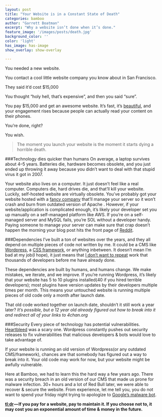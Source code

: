 ```yaml
---
layout: post
title: "Your Website is in a Constant State of Death"
categories: bamboo
author: "Garrett Boatman"
excerpt: "Why a website isn’t done when it’s done."
feature_image: '/images/posts/death.jpg'
background_color: ''
color: 'light'
has_image: has-image
show_overlay: show-overlay

---
```


You needed a new website.

You contact a cool little website company you know about in San Francisco.

They said it’d cost $15,000

You thought “holy hell, that’s expensive”, and then you said “sure”.

You pay $15,000 and get an awesome website. It’s fast, it’s [beautiful](/blog/beautiful/), and your engagement rises because people can actually read your content on their phones.

You’re done, right?

You wish.

> The moment you launch your website is the moment it starts dying a horrible death.

###Technology dies quicker than humans
On average, a laptop survives about 4–5 years. Batteries die, hardware becomes obsolete, and you just ended up throwing it away because you didn’t want to deal with that stupid virus it got in 2007.

Your website also lives on a computer. It just doesn’t feel like a real computer. Computers die, hard drives die, and that’ll kill your website. Luckily, self-hosted website are virtually obsolete. You’ve probably got your website hosted with a [fancy company](http://mediatemple.net/) that’ll manage your server so it won’t crash and burn from outdated version of Apache . However, if your website/application is complicated enough, it’s likely your developer set you up manually on a self-managed platform like AWS. If you’re on a self-managed server and MySQL fails, you’re SOL without a developer handy. Paying someone to manage your server can make sure that crap doesn’t happen the morning your blog post hits the front page of [Reddit](http://reddit.com).

###Dependencies
I’ve built a ton of websites over the years, and they all depend on multiple pieces of code not written by me. It could be a CMS like [Wordpress](http://wordpress.org/), a [CSS framework](http://en.wikipedia.org/wiki/CSS_frameworks), or anything inbetween. It doesn’t mean I’m bad at my job(I hope), it just means that [I don’t want to repeat](http://en.wikipedia.org/wiki/Not_invented_here) work that thousands of developers before me have already done.

These dependencies are built by humans, and humans change. We make mistakes, we iterate, and we improve. If you’re running Wordpress, it’s likely that your website has 5 to 10 plugins installed(40 if you hired terrible developers); most plugins have version updates by their developers multiple times per month. This means your untouched website is running multiple pieces of old code only a month after launch date.

That old code worked together on launch date, shouldn’t it still work a year later? *It’s possible, but a 12 year old already figured out how to break into it and redirect all of your links to 4chan.org*

###Security
Every piece of technology has potential vulnerabilities. [Heartbleed](http://heartbleed.com/) was a scary one. Wordpress constantly pushes out security releases to fix vulnerabilities that malicious developers & bots would love to take advantage of.

If your website is running an old version of Wordpress(or any outdated CMS/framework), chances are that somebody has figured out a way to break into it. Your old code may work for now, but your website might be awfully vulnerable.

Here at Bamboo, we had to learn this the hard way a few years ago. There was a security breach in an old version of our CMS that made us prone for malware infection. 30+ hours and a lot of Red Bull later, we were able to recover & secure the website. From experience, let me tell you, you do not want to spend your friday night trying to apologize to [Google’s malware bot](https://support.google.com/webmasters/answer/168328).

**[tl;dr](http://en.wikipedia.org/wiki/Wikipedia:Too_long;_didn%27t_read) — If you pay for a website, pay to maintain it. If you choose not to, it may cost you an exponential amount of time & money in the future.**
